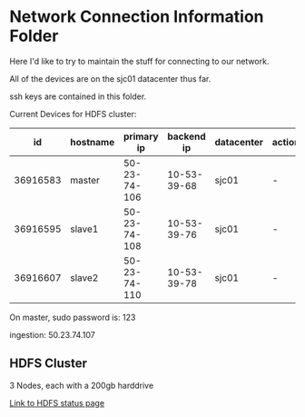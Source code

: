 # Network Connection Information Folder

Here I'd like to try to maintain the stuff for connecting to our network.

All of the devices are on the sjc01 datacenter thus far.

ssh keys are contained in this folder.


Current Devices for HDFS cluster:


|    id    |   hostname  |   primary ip  |   backend ip  | datacenter | action |
|----------|-------------|---------------|---------------|------------|--------|
| 36916583 |    master   |  50-23-74-106 |  10-53-39-68  |   sjc01    |   -    |
| 36916595 |    slave1   |  50-23-74-108 |  10-53-39-76  |   sjc01    |   -    |
| 36916607 |    slave2   |  50-23-74-110 |  10-53-39-78  |   sjc01    |   -    |

On master, sudo password is: 123

ingestion: 50.23.74.107

## HDFS Cluster

3 Nodes, each with a 200gb harddrive

[Link to HDFS status page](http://50.23.74.106:50070/dfshealth.html#tab-overview)
